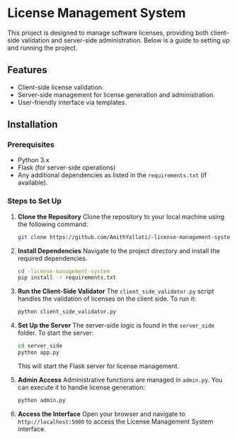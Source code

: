 
# License Management System

This project is designed to manage software licenses, providing both client-side validation and server-side administration. Below is a guide to setting up and running the project.

## Features
- Client-side license validation.
- Server-side management for license generation and administration.
- User-friendly interface via templates.

## Installation

### Prerequisites
- Python 3.x
- Flask (for server-side operations)
- Any additional dependencies as listed in the `requirements.txt` (if available).

### Steps to Set Up

1. **Clone the Repository**
   Clone the repository to your local machine using the following command:
   ```bash
   git clone https://github.com/AmithYallati/-license-management-system.git
   ```

2. **Install Dependencies**
   Navigate to the project directory and install the required dependencies.
   ```bash
   cd -license-management-system
   pip install -r requirements.txt
   ```

3. **Run the Client-Side Validator**
   The `client_side_validator.py` script handles the validation of licenses on the client side. To run it:
   ```bash
   python client_side_validator.py
   ```

4. **Set Up the Server**
   The server-side logic is found in the `server_side` folder. To start the server:
   ```bash
   cd server_side
   python app.py
   ```

   This will start the Flask server for license management.

5. **Admin Access**
   Administrative functions are managed in `admin.py`. You can execute it to handle license generation:
   ```bash
   python admin.py
   ```

6. **Access the Interface**
   Open your browser and navigate to `http://localhost:5000` to access the License Management System interface.

